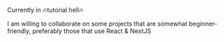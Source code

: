 <p> Currently in 🔥tutorial hell🔥 </p>


<p> I am willing to collaborate on some projects that are somewhat beginner-friendly, preferably those that use React & NextJS </p>


<!---
ReemanS/ReemanS is a ✨ special ✨ repository because its `README.md` (this file) appears on your GitHub profile.
You can click the Preview link to take a look at your changes.
--->
